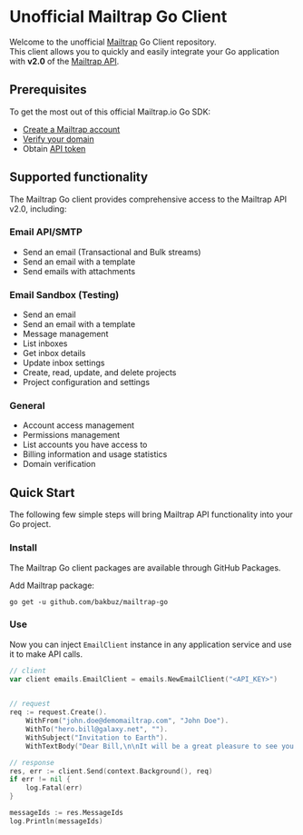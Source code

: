 # Unofficial Mailtrap Go Client
Welcome to the unofficial [Mailtrap](https://mailtrap.io/) Go Client repository.  
This client allows you to quickly and easily integrate your Go application with **v2.0** of the [Mailtrap API](https://api-docs.mailtrap.io/docs/mailtrap-api-docs/5tjdeg9545058-mailtrap-api).


## Prerequisites

To get the most out of this official Mailtrap.io Go SDK:
- [Create a Mailtrap account](https://mailtrap.io/signup)
- [Verify your domain](https://mailtrap.io/sending/domains)
- Obtain [API token](https://mailtrap.io/api-tokens)

## Supported functionality

The Mailtrap Go client provides comprehensive access to the Mailtrap API v2.0, including:

### Email API/SMTP
- Send an email (Transactional and Bulk streams)
- Send an email with a template
- Send emails with attachments

### Email Sandbox (Testing)
- Send an email
- Send an email with a template
- Message management
- List inboxes
- Get inbox details
- Update inbox settings
- Create, read, update, and delete projects
- Project configuration and settings

### General
- Account access management
- Permissions management
- List accounts you have access to
- Billing information and usage statistics
- Domain verification

## Quick Start
The following few simple steps will bring Mailtrap API functionality into your Go project.

### Install
The Mailtrap Go client packages are available through GitHub Packages.

Add Mailtrap package:

```console
go get -u github.com/bakbuz/mailtrap-go
```

### Use
Now you can inject `EmailClient` instance in any application service and use it to make API calls.

```GO
// client
var client emails.EmailClient = emails.NewEmailClient("<API_KEY>")
   

// request
req := request.Create().
	WithFrom("john.doe@demomailtrap.com", "John Doe").
	WithTo("hero.bill@galaxy.net", "").
	WithSubject("Invitation to Earth").
	WithTextBody("Dear Bill,\n\nIt will be a great pleasure to see you on our blue planet next weekend.\n\nBest regards, John.")

// response
res, err := client.Send(context.Background(), req)
if err != nil {
	log.Fatal(err)
}

messageIds := res.MessageIds
log.Println(messageIds)

```

